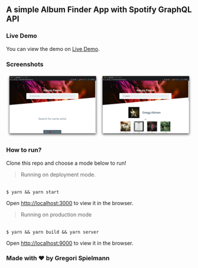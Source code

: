 ## A simple Album Finder App with Spotify GraphQL API

### Live Demo

You can view the demo on [Live Demo](https://album-finder-spotify.netlify.com/).

### Screenshots

<div style="display: flex; width: 100%;">
  <img src="./screenshots/screenshot0.png" style="width: 50%"></img>
  <img src="./screenshots/screenshot1.png" style="width: 50%"></img>
</div>

### How to run?

Clone this repo and choose a mode below to run!

> Running on deployment mode.<br />

```

$ yarn && yarn start

```

Open [http://localhost:3000](http://localhost:3000) to view it in the browser.

> Running on production mode

```

$ yarn && yarn build && yarn server

```

Open [http://localhost:9000](http://localhost:9000) to view it in the browser.

### Made with :heart: by Gregori Spielmann
